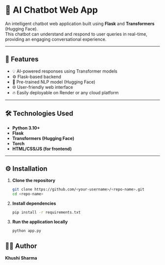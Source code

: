# 💬 AI Chatbot Web App  

An intelligent chatbot web application built using **Flask** and **Transformers** (Hugging Face).  
This chatbot can understand and respond to user queries in real-time, providing an engaging conversational experience.

---

## 🚀 Features  
- 💡 AI-powered responses using Transformer models  
- ⚙️ Flask-based backend  
- 🧠 Pre-trained NLP model (Hugging Face)  
- 🌐 User-friendly web interface  
- 🔥 Easily deployable on Render or any cloud platform  

---

## 🛠️ Technologies Used  
- **Python 3.10+**  
- **Flask**  
- **Transformers (Hugging Face)**  
- **Torch**  
- **HTML/CSS/JS (for frontend)**  

---

## ⚙️ Installation  

1. **Clone the repository**  
   ```bash
   git clone https://github.com/<your-username>/<repo-name>.git
   cd <repo-name>
2. **Install dependencies**
    ```bash
    pip install -r requirements.txt
3. **Run the application locally**
    ```bash
    python app.py


## 🧑‍💻 Author  
**Khushi Sharma**  
